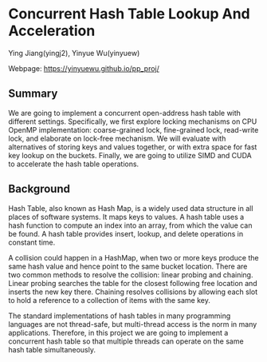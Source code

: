 # Concurrent Hash Table Lookup And Acceleration

Ying Jiang(yingj2), Yinyue Wu(yinyuew)

Webpage: https://yinyuewu.github.io/pp_proj/

## Summary

We are going to implement a concurrent open-address hash table with different settings. Specifically, we first explore locking mechanisms on CPU OpenMP implementation: coarse-grained lock, fine-grained lock, read-write lock, and elaborate on lock-free mechanism. We will evaluate with alternatives of storing keys and values together, or with extra space for fast key lookup on the buckets. Finally, we are going to utilize SIMD and CUDA to accelerate the hash table operations. 

## Background

Hash Table, also known as Hash Map, is a widely used data structure in all places of software systems. It maps keys to values. A hash table uses a hash function to compute an index into an array, from which the value can be found. A hash table provides insert, lookup, and delete operations in constant time. 

A collision could happen in a HashMap, when two or more keys produce the same hash value and hence point to the same bucket location. There are two common methods to resolve the collision: linear probing and chaining. Linear probing searches the table for the closest following free location and inserts the new key there. Chaining resolves collisions by allowing each slot to hold a reference to a collection of items with the same key.

The standard implementations of hash tables in many programming languages are not thread-safe, but multi-thread access is the norm in many applications. Therefore, in this project we are going to implement a concurrent hash table so that multiple threads can operate on the same hash table simultaneously. 
